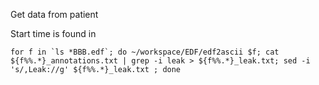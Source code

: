 Get data from patient

Start time is found in 



```
for f in `ls *BBB.edf`; do ~/workspace/EDF/edf2ascii $f; cat ${f%%.*}_annotations.txt | grep -i leak > ${f%%.*}_leak.txt; sed -i 's/,Leak://g' ${f%%.*}_leak.txt ; done

```

